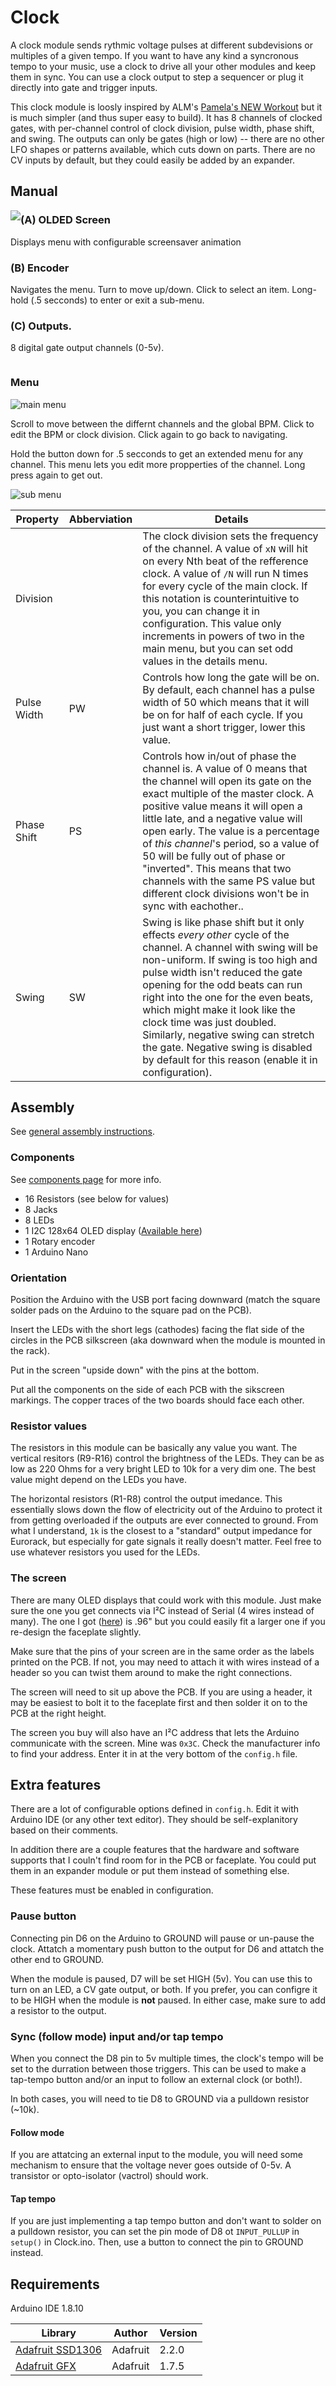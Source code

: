 # Clock

A clock module sends rythmic voltage pulses at different subdevisions or multiples of a given tempo. If you want to have any kind a syncronous tempo to your music, use a clock to drive all your other modules and keep them in sync. You can use a clock output to step a sequencer or plug it directly into gate and trigger inputs.

This clock module is loosly inspired by ALM's [Pamela's NEW Workout](https://busycircuits.com/alm017/) but it is much simpler (and thus super easy to build). It has 8 channels of clocked gates, with per-channel control of clock division, pulse width, phase shift, and swing. The outputs can only be gates (high or low) -- there are no other LFO shapes or patterns available, which cuts down on parts. There are no CV inputs by default, but they could easily be added by an expander.

## Manual
<img src="images/clock_faceplate.svg" style="float:left;"/>

### (A) OLDED Screen

Displays menu with configurable screensaver animation

### (B) Encoder

Navigates the menu. Turn to move up/down. Click to select an item. Long-hold (.5 secconds) to enter or exit a sub-menu.

### (C) Outputs.

8 digital gate output channels (0-5v).
<div style="clear:both;">
</div>

### Menu

![main menu](images/main_menu.jpg)

Scroll to move between the differnt channels and the global BPM. Click to edit the BPM or clock division. Click again to go back to navigating.

Hold the button down for .5 secconds to get an extended menu for any channel. This menu lets you edit more propperties of the channel. Long press again to get out.

![sub menu](images/sub_menu.jpg)

| Property | Abberviation | Details |
|----------|--------------|---------|
| Division | | The clock division sets the frequency of the channel. A value of `xN` will hit on every Nth beat of the refference clock. A value of `/N` will run N times for every cycle of the main clock. If this notation is counterintuitive to you, you can change it in configuration. This value only increments in powers of two in the main menu, but you can set odd values in the details menu.
| Pulse Width | PW | Controls how long the gate will be on. By default, each channel has a pulse width of 50 which means that it will be on for half of each cycle. If you just want a short trigger, lower this value.
| Phase Shift | PS | Controls how in/out of phase the channel is. A value of 0 means that the channel will open its gate on the exact multiple of the master clock. A positive value means it will open a little late, and a negative value will open early. The value is a percentage of *this channel*'s period, so a value of 50 will be fully out of phase or "inverted". This means that two channels with the same PS value but different clock divisions won't be in sync with eachother..
| Swing | SW | Swing is like phase shift but it only effects *every other* cycle of the channel. A channel with swing will be non-uniform. If swing is too high and pulse width isn't reduced the gate opening for the odd beats can run right into the one for the even beats, which might make it look like the clock time was just doubled. Similarly, negative swing can stretch the gate. Negative swing is disabled by default for this reason (enable it in configuration).


## Assembly

See [general assembly instructions](https://github.com/QuinnFreedman/modular/wiki/Assembly).

### Components

See [components page](https://github.com/QuinnFreedman/modular/wiki/Components) for more info.

* 16 Resistors (see below for values)
* 8 Jacks
* 8 LEDs
* 1 I2C 128x64 OLED display ([Available here](https://www.amazon.com/IZOKEE-Display-SSD1306-Raspberry-White-IIC/dp/B076PDVFQD/))
* 1 Rotary encoder
* 1 Arduino Nano

### Orientation

Position the Arduino with the USB port facing downward (match the square solder pads on the Arduino to the square pad on the PCB).

Insert the LEDs with the short legs (cathodes) facing the flat side of the circles in the PCB silkscreen (aka downward when the module is mounted in the rack).

Put in the screen "upside down" with the pins at the bottom.

Put all the components on the side of each PCB with the sikscreen markings. The copper traces of the two boards should face each other.

### Resistor values

The resistors in this module can be basically any value you want. The vertical resitors (R9-R16) control the brightness of the LEDs. They can be as low as 220 Ohms for a very bright LED to 10k for a very dim one. The best value might depend on the LEDs you have.

The horizontal resistors (R1-R8) control the output imedance. This essentially slows down the flow of electricity out of the Arduino to protect it from getting overloaded if the outputs are ever connected to ground. From what I understand, `1k` is the closest to a "standard" output impedance for Eurorack, but especially for gate signals it really doesn't matter. Feel free to use whatever resistors you used for the LEDs.

### The screen

There are many OLED displays that could work with this module. Just make sure the one you get connects via I²C instead of Serial (4 wires instead of many). The one I got ([here](https://www.amazon.com/IZOKEE-Display-SSD1306-Raspberry-White-IIC/dp/B076PDVFQD/)) is .96" but you could easily fit a larger one if you re-design the faceplate slightly.

Make sure that the pins of your screen are in the same order as the labels printed on the PCB. If not, you may need to attach it with wires instead of a header so you can twist them around to make the right connections.

The screen will need to sit up above the PCB. If you are using a header, it may be easiest to bolt it to the faceplate first and then solder it on to the PCB at the right height.

The screen you buy will also have an I²C address that lets the Arduino communicate with the screen. Mine was `0x3C`. Check the manufacturer info to find your address. Enter it in at the very bottom of the `config.h` file.

## Extra features

There are a lot of configurable options defined in `config.h`. Edit it with Arduino IDE (or any other text editor). They should be self-explanitory based on their comments.

In addition there are a couple features that the hardware and software supports that I couln't find room for in the PCB or faceplate. You could put them in an expander module or put them instead of something else.

These features must be enabled in configuration.

### Pause button

Connecting pin D6 on the Arduino to GROUND will pause or un-pause the clock. Attatch a momentary push button to the output for D6 and attatch the other end to GROUND.

When the module is paused, D7 will be set HIGH (5v). You can use this to turn on an LED, a CV gate output, or both. If you prefer, you can configre it to be HIGH when the module is **not** paused. In either case, make sure to add a resistor to the output.

### Sync (follow mode) input and/or tap tempo

When you connect the D8 pin to 5v multiple times, the clock's tempo will be set to the durration between those triggers. This can be used to make a tap-tempo button and/or an input to follow an external clock (or both!).

In both cases, you will need to tie D8 to GROUND via a pulldown resistor (~10k).

#### Follow mode

If you are attatcing an external input to the module, you will need some mechanism to ensure that the voltage never goes outside of 0-5v. A transistor or opto-isolator (vactrol) should work.

#### Tap tempo

If you are just implementing a tap tempo button and don't want to solder on a pulldown resistor, you can set the pin mode of D8 ot `INPUT_PULLUP` in `setup()` in Clock.ino. Then, use a button to connect the pin to GROUND instead.

## Requirements

Arduino IDE 1.8.10 

|Library                | Author   | Version |
|-----------------------|----------|---------|
| [Adafruit SSD1306][1] | Adafruit | 2.2.0   |
| [Adafruit GFX][2]     | Adafruit | 1.7.5   |

[1]: https://github.com/adafruit/Adafruit_SSD1306
[2]: https://github.com/adafruit/Adafruit-GFX-Library
